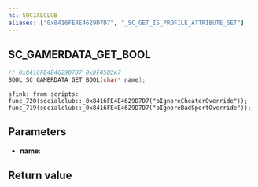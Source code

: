 ```yaml
---
ns: SOCIALCLUB
aliases: ["0x8416FE4E4629D7D7", "_SC_GET_IS_PROFILE_ATTRIBUTE_SET"]
---
```

## SC_GAMERDATA_GET_BOOL

```c
// 0x8416FE4E4629D7D7 0xDF45B2A7
BOOL SC_GAMERDATA_GET_BOOL(char* name);
```

```
sfink: from scripts:
func_720(socialclub::_0x8416FE4E4629D7D7("bIgnoreCheaterOverride"));
func_719(socialclub::_0x8416FE4E4629D7D7("bIgnoreBadSportOverride"));
```

## Parameters
* **name**: 

## Return value
